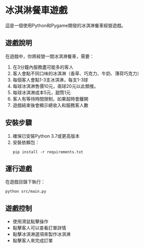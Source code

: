 # 冰淇淋餐車遊戲

這是一個使用Python和Pygame開發的冰淇淋餐車經營遊戲。

## 遊戲說明

在遊戲中，你將經營一間冰淇淋餐車，需要：
1. 在3分鐘內服務盡可能多的客人
2. 客人會點不同口味的冰淇淋（香草、巧克力、牛奶、薄荷巧克力）
3. 每個客人會點1-3支冰淇淋，每支1-3球
4. 每球冰淇淋售價10元，兩球20元以此類推。
5. 每球冰淇淋成本5元，甜筒1元
6. 客人有等待時間限制，如果超時會離開
7. 遊戲結束後會顯示總收入和服務客人數

## 安裝步驟

1. 確保已安裝Python 3.7或更高版本
2. 安裝依賴包：
   ```
   pip install -r requirements.txt
   ```

## 運行遊戲

在遊戲目錄下執行：
```
python src/main.py
```

## 遊戲控制

- 使用滑鼠點擊操作
- 點擊客人可以查看訂單詳情
- 點擊冰淇淋選項來製作冰淇淋
- 點擊客人來完成訂單 
